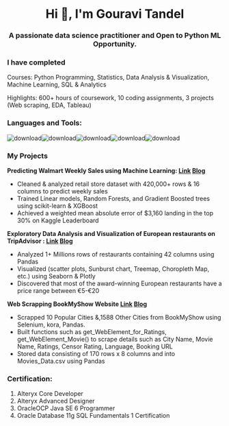 <h1 align="center">Hi 👋, I'm Gouravi Tandel</h1>
<h3 align="center">A passionate data science practitioner and Open to Python ML Opportunity.</h3>

### I have completed

Courses: Python Programming, Statistics, Data Analysis & Visualization, Machine Learning, SQL & Analytics

Highlights: 600+ hours of coursework, 10 coding assignments, 3 projects (Web scraping, EDA, Tableau)

<h3 align="left">Languages and Tools:</h3>

![download](https://user-images.githubusercontent.com/47203436/202221209-99eea5e5-d9cd-4fac-99a4-6bed7ab74854.jpg)![download](https://user-images.githubusercontent.com/47203436/202221916-c6feb063-55f1-4a9d-86bc-ae3317bf3f7c.jpg)![download](https://user-images.githubusercontent.com/47203436/202222064-787dd6df-e782-40be-a48f-9aaa2088ff89.jpg)![download](https://user-images.githubusercontent.com/47203436/202222262-5763284d-a762-4777-b11e-643eb5266479.jpg)![download](https://user-images.githubusercontent.com/47203436/202222885-775af71c-0af3-4376-b800-4ecbab80e86d.jpg)

### My Projects

**Predicting Walmart Weekly Sales using Machine Learning: [Link](https://jovian.ai/gouravitandel1945/ml-project) [Blog](https://medium.com/jovianml/predicting-walmart-weekly-sales-265a98af05d1)**

* Cleaned & analyzed retail store dataset with 420,000+ rows & 16 columns to predict weekly sales 
* Trained Linear models, Random Forests, and Gradient Boosted trees using scikit-learn & XGBoost 
* Achieved a weighted mean absolute error of $3,160 landing in the top 30% on Kaggle Leaderboard


**Exploratory Data Analysis and Visualization of  European restaurants on TripAdvisor : [Link](https://jovian.ai/gouravitandel1945/eda-european-restaurants) [Blog](https://medium.com/jovianml/analyzing-1-million-european-restaurants-from-tripadvisor-9ef5d1b690a2)**

* Analyzed 1+ Millions rows of restaurants containing 42 columns using Pandas
* Visualized (scatter plots, Sunburst chart, Treemap, Choropleth Map, etc.) using Seaborn & Plotly
* Discovered that most of the award-winning European restaurants have a price range between €5-€20


**Web Scrapping BookMyShow Website [Link](https://jovian.ai/gouravitandel1945/web-scraping-bookmyshow) [Blog](https://medium.com/jovianml/scraping-bookmyshow-movie-details-using-python-aa0ff653ca41)**

* Scrapped 10 Popular Cities &,1588 Other Cities from BookMyShow using Selenium, kora, Pandas.
* Built functions such as get_WebElement_for_Ratings, get_WebElement_Movie() to scrape details such as City Name, Movie Name, Ratings, Censor Rating, Language, Booking URL
* Stored data consisting of 170 rows x 8 columns and into Movies_Data.csv using Pandas

<h3 align="left">Certification:</h3>

1) Alteryx Core Developer
2) Alteryx Advanced Designer
3) OracleOCP Java SE 6 Programmer
4) Oracle Database 11g SQL Fundamentals 1 Certification





